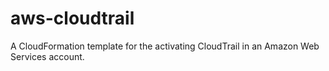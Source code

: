 # aws-cloudtrail
A CloudFormation template for the activating CloudTrail in an Amazon Web Services account.
